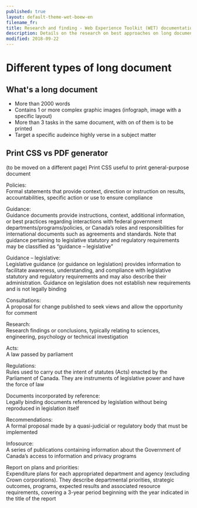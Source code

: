 ```yaml
---
published: true
layout: default-theme-wet-boew-en
filename_fr:
title: Research and finding - Web Experience Toolkit (WET) documentation
description: Details on the research on best approaches on long documents 
modified: 2018-09-22
---
```


# Different types of long document

## What's a long document
* More than 2000 words
* Contains 1 or more complex graphic images (infograph, image with a specific layout)
* More than 3 tasks in the same document, with on of them is to be printed
* Target a specific audeince highly verse in a subject matter

## Print CSS vs PDF generator
(to be moved on a different page)
Print CSS useful to print general-purpose document

Policies:  
Formal statements that provide context, direction or instruction on results, accountabilities, specific action or use to ensure compliance

Guidance:  
Guidance documents provide instructions, context, additional information, or best practices regarding interactions with federal government departments/programs/policies, or Canada’s roles and responsibilities for international documents such as agreements and standards. Note that guidance pertaining to legislative statutory and regulatory requirements may be classified as “guidance – legislative”

Guidance – legislative:  
Legislative guidance (or guidance on legislation) provides information to facilitate awareness, understanding, and compliance with legislative statutory and regulatory requirements and may also describe their administration. Guidance on legislation does not establish new requirements and is not legally binding

Consultations:  
A proposal for change published to seek views and allow the opportunity for comment

Research:  
Research findings or conclusions, typically relating to sciences, engineering, psychology or technical investigation

Acts:  
A law passed by parliament

Regulations:  
Rules used to carry out the intent of statutes (Acts) enacted by the Parliament of Canada. They are instruments of legislative power and have the force of law

Documents incorporated by reference:  
Legally binding documents referenced by legislation without being reproduced in legislation itself 	

Recommendations:  
A formal proposal made by a quasi-judicial or regulatory body that must be implemented

Infosource:  
A series of publications containing information about the Government of Canada’s access to information and privacy programs

Report on plans and priorities:  
Expenditure plans for each appropriated department and agency (excluding Crown corporations). They describe departmental priorities, strategic outcomes, programs, expected results and associated resource requirements, covering a 3-year period beginning with the year indicated in the title of the report

